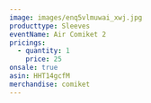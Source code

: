 ```yaml
---
image: images/enq5vlmuwai_xwj.jpg
producttype: Sleeves
eventName: Air Comiket 2
pricings:
  - quantity: 1
    price: 25
onsale: true
asin: HHT14gcfM
merchandise: comiket
---
```

